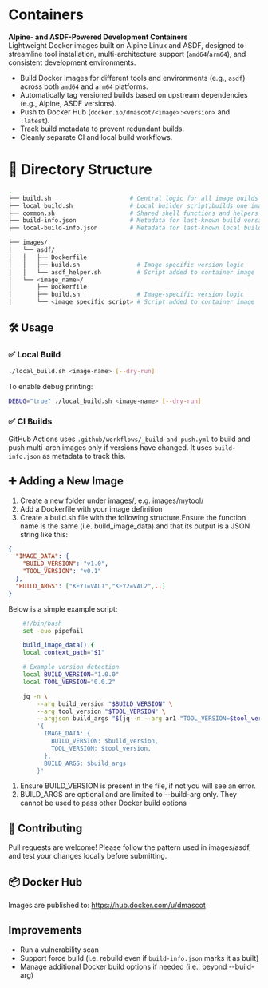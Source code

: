 # Containers

**Alpine- and ASDF-Powered Development Containers**  
Lightweight Docker images built on Alpine Linux and ASDF, designed to streamline tool installation, multi-architecture support (`amd64`/`arm64`), and consistent development environments.

- Build Docker images for different tools and environments (e.g., `asdf`) across both `amd64` and `arm64` platforms.
- Automatically tag versioned builds based on upstream dependencies (e.g., Alpine, ASDF versions).
- Push to Docker Hub (`docker.io/dmascot/<image>:<version>` and `:latest`).
- Track build metadata to prevent redundant builds.
- Cleanly separate CI and local build workflows.

# 📂 Directory Structure
```bash
.
├── build.sh                      # Central logic for all image builds used by both CI and local build
├── local_build.sh                # Local builder script;builds one image locally
├── common.sh                     # Shared shell functions and helpers
├── build-info.json               # Metadata for last-known build versions (CI)
├── local-build-info.json         # Metadata for last-known local builds (not committed to the repository)

├── images/
│   └── asdf/
│   │   ├── Dockerfile
│   │   ├── build.sh                # Image-specific version logic
│   │   └── asdf_helper.sh          # Script added to container image
│   └── <image_name>/
│       ├── Dockerfile
│       ├── build.sh                # Image-specific version logic
│       └── <image specific script> # Script added to container image

```
## 🛠 Usage

### ✅ Local Build

```bash
./local_build.sh <image-name> [--dry-run]
```

To enable debug printing:

```bash
DEBUG="true" ./local_build.sh <image-name> [--dry-run]
```

### ✅ CI Builds

GitHub Actions uses `.github/workflows/_build-and-push.yml` to build and push multi-arch images only if versions have changed. It uses `build-info.json` as metadata to track this.

## ➕ Adding a New Image
  1. Create a new folder under images/, e.g. images/mytool/
  2. Add a Dockerfile with your image definition
  3. Create a build.sh file with the following structure.Ensure the function name is the same (i.e. build_image_data) and that its output is a JSON string like this:
  ```json 
  { 
    "IMAGE_DATA": {
      "BUILD_VERSION": "v1.0",
      "TOOL_VERSION": "v0.1"
    },
    "BUILD_ARGS": ["KEY1=VAL1","KEY2=VAL2",..]
  }
```

Below is a simple example script:

```bash
    #!/bin/bash
    set -euo pipefail

    build_image_data() {
    local context_path="$1"

    # Example version detection
    local BUILD_VERSION="1.0.0"
    local TOOL_VERSION="0.0.2"

    jq -n \
        --arg build_version "$BUILD_VERSION" \
        --arg tool_version "$TOOL_VERSION" \
        --argjson build_args "$(jq -n --arg ar1 "TOOL_VERSION=$tool_version" '[ $ar1 ]')" \
        '{
          IMAGE_DATA: {
            BUILD_VERSION: $build_version,
            TOOL_VERSION: $tool_version,
          },
          BUILD_ARGS: $build_args
        }' 
```
  1. Ensure BUILD_VERSION is present in the file, if not you will see an error.
  2. BUILD_ARGS are optional and are limited to --build-arg only. They cannot be used to pass other Docker build options
   
## 🤝 Contributing

Pull requests are welcome! Please follow the pattern used in images/asdf, and test your changes locally before submitting.

## 📦 Docker Hub

Images are published to:
https://hub.docker.com/u/dmascot

## Improvements
- Run a vulnerability scan
- Support force build (i.e. rebuild even if `build-info.json` marks it as built)
- Manage additional Docker build options if needed (i.e., beyond --build-arg)